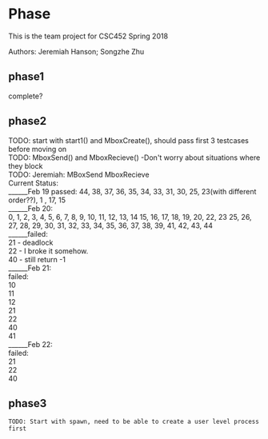 # Phase
This is the team project for CSC452 Spring 2018 <br />

Authors: Jeremiah Hanson;
         Songzhe Zhu<br />


## phase1
complete?<br />

## phase2
TODO: start with start1() and MboxCreate(), should pass first 3 testcases before moving on<br />
TODO: MboxSend() and MboxRecieve()
			-Don't worry about situations where they block<br />
TODO: Jeremiah: MBoxSend MboxRecieve <br />
Current Status: <br />
______Feb 19 passed: 44, 38, 37, 36, 35, 34, 33, 31, 30, 25, 23(with different order??), 1 , 17, 15<br />
______Feb 20: <br />0, 1, 2, 3, 4, 5, 6, 7, 8, 9, 10, 11, 12, 13, 14 15, 16, 17, 18, 19, 20, 22, 23
	25, 26, 27, 28, 29, 30, 31, 32, 33, 34, 35, 36, 37, 38, 39, 41, 42, 43, 44<br />
______failed:<br /> 
				21 - deadlock<br />
				22 - I broke it somehow.<br />
				40 - still return -1<br />
______Feb 21:<br /> failed:<br /> 10<br />11<br />12<br />21<br />22<br />40<br />41<br />
______Feb 22:<br /> failed:<br /> 21<br />22<br /> 40<br />

## phase3
	TODO: Start with spawn, need to be able to create a user level process first
